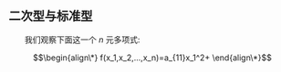 ## 二次型与标准型

&emsp;&emsp;我们观察下面这一个 $n$ 元多项式:

$$\begin{align\*}
f(x_1,x_2,...,x_n)=a_{11}x_1^2+
\end{align\*}$$
